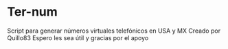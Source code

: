 # Ter-num
Script para generar números virtuales telefónicos en USA y MX
Creado por Quillo83 
Espero les sea útil y gracias por el apoyo 
